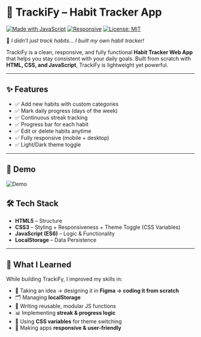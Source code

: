 # 🌟 TrackiFy – Habit Tracker App  

[![Made with JavaScript](https://img.shields.io/badge/Made%20with-JavaScript-F7DF1E?logo=javascript)](https://developer.mozilla.org/en-US/docs/Web/JavaScript)
[![Responsive](https://img.shields.io/badge/Responsive-Yes-brightgreen)]()
[![License: MIT](https://img.shields.io/badge/License-MIT-blue.svg)](LICENSE)

🚀 *I didn’t just track habits… I built my own habit tracker!*  

TrackiFy is a clean, responsive, and fully functional **Habit Tracker Web App** that helps you stay consistent with your daily goals. Built from scratch with **HTML, CSS, and JavaScript**, TrackiFy is lightweight yet powerful.  

---

## ✨ Features  

- ✅ Add new habits with custom categories  
- ✅ Mark daily progress (days of the week)  
- ✅ Continuous streak tracking  
- ✅ Progress bar for each habit  
- ✅ Edit or delete habits anytime  
- ✅ Fully responsive (mobile + desktop)  
- ✅ Light/Dark theme toggle  

---

## 📸 Demo
![Demo](./GIF/TrackiFy.gif)


## 🛠️ Tech Stack  

- **HTML5** – Structure  
- **CSS3** – Styling + Responsiveness + Theme Toggle (CSS Variables)  
- **JavaScript (ES6)** – Logic & Functionality  
- **LocalStorage** – Data Persistence  

---

## 🧠 What I Learned  

While building TrackiFy, I improved my skills in:  
- 🎯 Taking an idea → designing it in **Figma → coding it from scratch**  
- 🗂️ Managing **localStorage**  
- 🔄 Writing reusable, modular JS functions  
- 📊 Implementing **streak & progress logic**  
- 🎨 Using **CSS variables** for theme switching  
- 📱 Making apps **responsive & user-friendly**  
